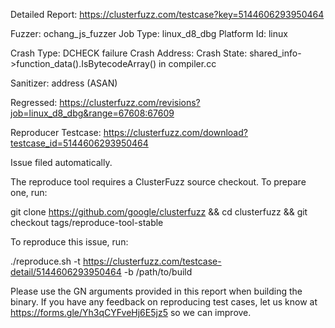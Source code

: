 Detailed Report: https://clusterfuzz.com/testcase?key=5144606293950464

Fuzzer: ochang_js_fuzzer
Job Type: linux_d8_dbg
Platform Id: linux

Crash Type: DCHECK failure
Crash Address: 
Crash State:
  shared_info->function_data().IsBytecodeArray() in compiler.cc
  
Sanitizer: address (ASAN)

Regressed: https://clusterfuzz.com/revisions?job=linux_d8_dbg&range=67608:67609

Reproducer Testcase: https://clusterfuzz.com/download?testcase_id=5144606293950464

Issue filed automatically.

The reproduce tool requires a ClusterFuzz source checkout. To prepare one, run:

git clone https://github.com/google/clusterfuzz && cd clusterfuzz && git checkout tags/reproduce-tool-stable

To reproduce this issue, run:

./reproduce.sh -t https://clusterfuzz.com/testcase-detail/5144606293950464 -b /path/to/build

Please use the GN arguments provided in this report when building the binary. If you have any feedback on reproducing test cases, let us know at https://forms.gle/Yh3qCYFveHj6E5jz5 so we can improve.
